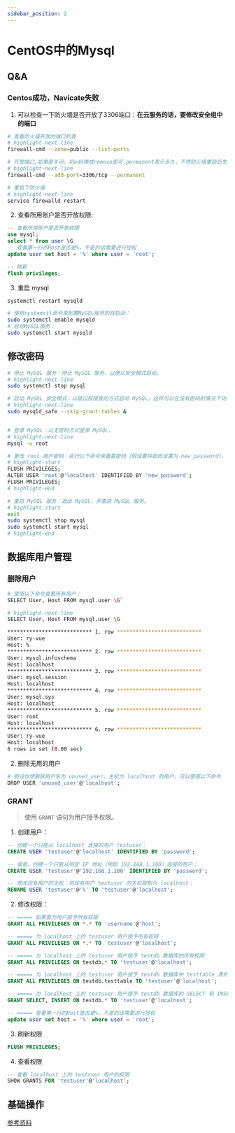 ```yaml
---
sidebar_position: 2
---
```


# CentOS中的Mysql

## Q&A

### Centos成功，Navicate失败

1. 可以检查一下防火墙是否开放了3306端口：**在云服务的话，要修改安全组中的端口**

```sh
# 查看防火墙开放的端口列表
# highlight-next-line
firewall-cmd --zone=public --list-ports

# 开放端口,如果是关闭，将add换成remove即可,permanent表示永久，不然防火墙重启后失效
# highlight-next-line
firewall-cmd --add-port=3306/tcp --permanent

# 重启下防火墙
# highlight-next-line
service firewalld restart
```

2. 查看所用账户是否开放权限:

```sql
-- 查看所用账户是否开放权限
use mysql;
select * from user \G
-- 查看第一行的Host是否是%，不是的话需要进行授权
update user set host = '%' where user = 'root';

-- 刷新
flush privileges;
```

3. 重启 mysql 

```sh
systemctl restart mysqld

# 使用systemctl命令来配置MySQL服务的自启动：
sudo systemctl enable mysqld
# 启动MySQL服务：
sudo systemctl start mysqld
```

## 修改密码

```sh
# 停止 MySQL 服务：停止 MySQL 服务，以便以安全模式启动。
# highlight-next-line
sudo systemctl stop mysql

# 启动 MySQL 安全模式：以跳过权限表的方式启动 MySQL，这样可以在没有密码的情况下访问 MySQL。
# highlight-next-line
sudo mysqld_safe --skip-grant-tables &


# 登录 MySQL：以无密码方式登录 MySQL。
# highlight-next-line
mysql -u root

# 更改 root 用户密码：执行以下命令来重置密码（假设要将密码设置为 new_password）。
# highlight-start
FLUSH PRIVILEGES;
ALTER USER 'root'@'localhost' IDENTIFIED BY 'new_password';
FLUSH PRIVILEGES;
# highlight-end

# 重启 MySQL 服务：退出 MySQL，并重启 MySQL 服务。
# highlight-start
exit
sudo systemctl stop mysql
sudo systemctl start mysql
# highlight-end
```


## 数据库用户管理

### 删除用户

```sh
# 使用以下命令查看所有用户：
SELECT User, Host FROM mysql.user \G`
```

```sh
# highlight-next-line
SELECT User, Host FROM mysql.user \G

*************************** 1. row ***************************
User: ry-vue
Host: %
*************************** 2. row ***************************
User: mysql.infoschema
Host: localhost
*************************** 3. row ***************************
User: mysql.session
Host: localhost
*************************** 4. row ***************************
User: mysql.sys
Host: localhost
*************************** 5. row ***************************
User: root
Host: localhost
*************************** 6. row ***************************
User: ry-vue
Host: localhost
6 rows in set (0.00 sec)
```

2. 删除无用的用户

```sh
# 假设你想删除用户名为 unused_user，主机为 localhost 的用户，可以使用以下命令
DROP USER 'unused_user'@'localhost';
```

### GRANT

> 使用 `GRANT` 语句为用户授予权限。

1. 创建用户：

```sql
-- 创建一个只能从 localhost 连接的用户 testuser：
CREATE USER 'testuser'@'localhost' IDENTIFIED BY 'password';

-- 或者，创建一个只能从特定 IP 地址（例如 192.168.1.100）连接的用户：
CREATE USER 'testuser'@'192.168.1.100' IDENTIFIED BY 'password';

-- 修改现有用户的主机：将现有用户 testuser 的主机限制为 localhost：
RENAME USER 'testuser'@'%' TO 'testuser'@'localhost';
```

2. 修改权限：

```sql
-- ===== 如果要为用户授予所有权限
GRANT ALL PRIVILEGES ON *.* TO 'username'@'host';

-- ===== 为 localhost 上的 testuser 用户授予所有权限
GRANT ALL PRIVILEGES ON *.* TO 'testuser'@'localhost';

-- ===== 为 localhost 上的 testuser 用户授予 testdb 数据库的所有权限
GRANT ALL PRIVILEGES ON testdb.* TO 'testuser'@'localhost';

-- ===== 为 localhost 上的 testuser 用户授予 testdb 数据库中 testtable 表的所有权限
GRANT ALL PRIVILEGES ON testdb.testtable TO 'testuser'@'localhost';

-- ===== 为 localhost 上的 testuser 用户授予 testdb 数据库的 SELECT 和 INSERT 权限
GRANT SELECT, INSERT ON testdb.* TO 'testuser'@'localhost';

-- ===== 查看第一行的Host是否是%，不是的话需要进行授权
update user set host = '%' where user = 'root';
```

3. 刷新权限

```sql
FLUSH PRIVILEGES;
```

4. 查看权限

```sql
-- 查看 localhost 上的 testuser 用户的权限
SHOW GRANTS FOR 'testuser'@'localhost';
```

## 基础操作

[参考资料](https://mp.weixin.qq.com/s?__biz=MzI2MjE3OTA1MA==&mid=2247496812&idx=2&sn=ac33895dd30e12414a39851ba9697d72&chksm=ea4da5e9dd3a2cff16406e67fd0835130a2ada003a9892f9a4ba5eaa253e44fc5735a8c5f550&scene=27)















